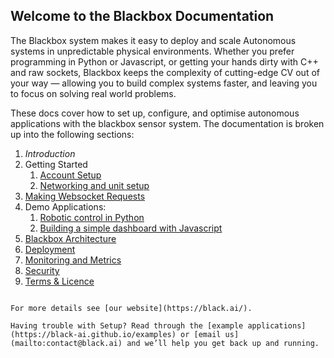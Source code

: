 ## Welcome to the Blackbox Documentation

The Blackbox system makes it easy to deploy and scale Autonomous systems in unpredictable physical environments. Whether you prefer programming in Python or Javascript, or getting your hands dirty with C++ and raw sockets, Blackbox keeps the complexity of cutting-edge CV out of your way — allowing you to build complex systems faster, and leaving you to focus on solving real world problems.

These docs cover how to set up, configure, and optimise autonomous applications with the blackbox sensor system. The documentation is broken up into the following sections:

1. _Introduction_
2. Getting Started
    1. [Account Setup](#)
    2. [Networking and unit setup]()
3. [Making Websocket Requests]()
4. Demo Applications:
    1. [Robotic control in Python]()
    2. [Building a simple dashboard with Javascript]()
3. [Blackbox Architecture]()
4. [Deployment ]()
5. [Monitoring and Metrics]()
6. [Security]()
7. [Terms & Licence]()

```

For more details see [our website](https://black.ai/).

Having trouble with Setup? Read through the [example applications](https://black-ai.github.io/examples) or [email us](mailto:contact@black.ai) and we’ll help you get back up and running.
